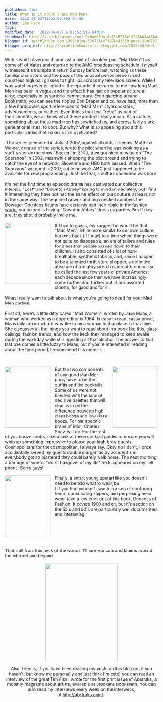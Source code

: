 ```yaml
---
published: true
title: What is it about these Mad Men?
date: '2012-04-02T16:02:00.002-04:00'
author: Zoe Hyde
tags: 
modified_date: '2012-04-02T16:02:53.518-04:00'
thumbnail: http://2.bp.blogspot.com/-9eDwmKfUu-A/T3oBZ18eIVI/AAAAAAAAAII/2h_zf6JFm2Q/s72-c/mad%2Bwomen.jpg
blogger_id: tag:blogger.com,1999:blog-5767374071871443859.post-2906731298382768334
blogger_orig_url: http://brooklinebooksmith.blogspot.com/2012/04/what-is-it-about-these-mad-men.html
---
```


With a whiff of vermouth and just a hint of shoulder pad, "Mad Men" has come off of hiatus and returned to the AMC broadcasting schedule. I myself witnessed it's triumphant return Sunday before last, watching as these familiar characters and the pace of this unusual period piece raised countless high ball glasses to tight lips across my television screen. While I was watching events unfold in the episode, it occurred to me how long Mad Men has been in vogue, and the effect it has had on popular culture at large, especially in its sartorial commentary. Even glancing around Booksmith, you can see the ripples Don Draper and co. have had; more than a few hardcovers sport references to "Mad Men" style cocktails, advertisements, or clothes. Even things that tout "retro" as part of their&nbsp;benefits, we all know what these products really mean. As a culture, something about these mad men has bewitched us, and across fairly stark generational lines, to boot. But why? What is so appealing about this particular series that makes us so captivated?<br /><br />&nbsp;The series premiered in July of 2007, against all odds, it seems. Matthew Weiner, created of the series, wrote the pilot when he was working as a staff writer on the show "Becker" in 2000, then got hired to write on "The Sopranos" in 2002, meanwhile shopping the pilot around and trying to catch the eye of a network; Showtime and HBO both passed.&nbsp;When "The Sopranos" wrapped in 2007, cable network AMC just happened to be available for new programming. Just like that, a culture obsession was born.<br /><br />It's not the first time an episodic drama has captivated our collective interest. "Lost" and "Downton Abbey" spring to mind immediately, but I find it interesting they have not had the same effect on our couture, at least, not in the same way. The sequined gowns and high necked numbers the Dowager Countess flaunts have certainly had their ripple in the <a href="http://racked.com/archives/2012/02/10/tadashi-shoji-and-the-downton-abbey-effect.php">fashion world</a>, but no one is having "Downton Abbey" dress up parties. But if they are, they should probably invite me.<br /><br /><a href="http://2.bp.blogspot.com/-9eDwmKfUu-A/T3oBZ18eIVI/AAAAAAAAAII/2h_zf6JFm2Q/s1600/mad%2Bwomen.jpg" imageanchor="1" style="clear: left; float: left; margin-bottom: 1em; margin-right: 1em;"><img border="0" height="200" src="http://2.bp.blogspot.com/-9eDwmKfUu-A/T3oBZ18eIVI/AAAAAAAAAII/2h_zf6JFm2Q/s200/mad%2Bwomen.jpg" width="150" /></a>If I had to guess, my suggestion would be that "Mad Men", while more similar to our own culture, harkens back (if I may) to a time where things were not quite so disposable, an era of tailors and rules for dress that people passed down to their children. It also consisted of a lot of non-breathable, synthetic fabrics, and, since I happen to be a talented thrift-store shopper, a definitive absence of almighty stretch material. It could also be called the last few years of private America; each decade since then we have increasingly come further and further out of our assorted closets, for good and for ill.<br /><br />What I really want to talk about is what you're going to need for your Mad Men parties.<br /><br />First off, here's a little ditty called "Mad Women", written by Jane Maas, a woman who worked as a copy editor in 1964. In easy to read, sassy prose, Maas talks about what it was like to be a woman in that place in that time. She discusses all the things you want to read about in a book like this, glass ceilings, fashion trends, and how the heck they managed to keep awake during the workday while still ingesting all that alcohol. The answer to that last one comes a little fuzzy to Maas, but if you're interested in reading about the time period, I recommend this memoir.<br /><br /><br /><div class="separator" style="clear: both; text-align: center;"><a href="http://4.bp.blogspot.com/-BXAEGrFLzUg/T3oCaH1H-3I/AAAAAAAAAIU/N8FabAvbSQs/s1600/official%2Bbar%2Btenders.jpg" imageanchor="1" style="clear: right; float: right; margin-bottom: 1em; margin-left: 1em;"><img border="0" height="200" src="http://4.bp.blogspot.com/-BXAEGrFLzUg/T3oCaH1H-3I/AAAAAAAAAIU/N8FabAvbSQs/s200/official%2Bbar%2Btenders.jpg" width="150" /></a></div><a href="http://4.bp.blogspot.com/-gqrFABKZXJ8/T3oD_F7HwJI/AAAAAAAAAIg/gO-_h6TsG0s/s1600/old%2Bman%2Bdrinks.jpg" imageanchor="1" style="clear: left; float: left; margin-bottom: 1em; margin-right: 1em;"><img border="0" height="200" src="http://4.bp.blogspot.com/-gqrFABKZXJ8/T3oD_F7HwJI/AAAAAAAAAIg/gO-_h6TsG0s/s200/old%2Bman%2Bdrinks.jpg" width="150" /></a>But the two components of any good Man Men party have to be the outfits and the cocktails. Some of us were not blessed with the kind of decisive palettes that will clue us in on the difference between high class booze and low class booze. For our specific brand of idiot, Charles Shaw will do. For the rest of you booze snobs, take a look at these cocktail guides to ensure you will whip up something impressive to please your high brow guests. Cosmopolitans for the cosmopolitan, I always say. Okay no I don't, I once accidentally served my guests double margaritas by accident and everybody got so plastered they could barely walk home. The next morning, a barrage of woeful "worst hangover of my life" texts appeared on my cell phone. Sorry guys!<br /><br /><a href="http://4.bp.blogspot.com/-G9YXjIp2-18/T3oEJw0IrVI/AAAAAAAAAIs/AymzySV_sv8/s1600/fashion.jpg" imageanchor="1" style="clear: left; float: left; margin-bottom: 1em; margin-right: 1em;"><img border="0" height="200" src="http://4.bp.blogspot.com/-G9YXjIp2-18/T3oEJw0IrVI/AAAAAAAAAIs/AymzySV_sv8/s200/fashion.jpg" width="150" /></a>Finally, a smart young upstart like you doesn't need to be told what to wear, bu<br />t if you find yourself awash in a sea of confusing hems, constricting zippers, and perplexing head wear, take a few cues out of this book, Decades of Fashion. It covers 1900 and on, but it's section on the 50's and 60's are particularly well documented and interesting.<br /><br /><br /><br /><br /><br /><br />That's all from this neck of the woods. I'll see you cats and kittens around the internet and beyond.<br /><br /><div class="separator" style="clear: both; text-align: center;"><a href="http://4.bp.blogspot.com/-zOgj6c6fG5o/T3oEsC8b6ZI/AAAAAAAAAI4/QAl_z0mD7L0/s1600/abstraks.jpg" imageanchor="1" style="margin-left: 1em; margin-right: 1em;"><img border="0" height="320" src="http://4.bp.blogspot.com/-zOgj6c6fG5o/T3oEsC8b6ZI/AAAAAAAAAI4/QAl_z0mD7L0/s320/abstraks.jpg" width="240" /></a></div><div style="text-align: center;"><br /></div><div style="text-align: center;">Also, friends, if you have been reading my posts on this blog (or, if you haven't, but know me personally and just think I'm cute) you can read an interview of the great Tim Fish I wrote for the first print issue of Abstraks, a monthly magazine about artists, available at Brookline Booksmith. You can also read my interviews every week on the interwebs, at&nbsp;<a href="http://abstraks.com/">http://abstraks.com/</a>.&nbsp;</div><div style="text-align: -webkit-auto;"><br /></div><br />